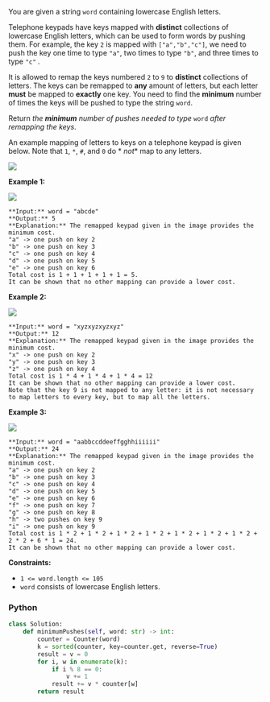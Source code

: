 You are given a string  `word`  containing lowercase English letters.

Telephone keypads have keys mapped with  **distinct**  collections of lowercase English letters, which can be used to
form words by pushing them. For example, the key  `2`  is mapped with  `["a","b","c"]`, we need to push the key one time
to type  `"a"`, two times to type  `"b"`, and three times to type  `"c"`  _._

It is allowed to remap the keys numbered  `2`  to  `9`  to  **distinct**  collections of letters. The keys can be
remapped to  **any**  amount of letters, but each letter  **must**  be mapped to  **exactly**  one key. You need to find
the  **minimum**  number of times the keys will be pushed to type the string  `word`.

Return  _the  **minimum**  number of pushes needed to type_ `word`  _after remapping the keys_.

An example mapping of letters to keys on a telephone keypad is given below. Note that  `1`,  `*`,  `#`, and  `0`  do  *
*not**  map to any letters.

![](https://assets.leetcode.com/uploads/2023/12/26/keypaddesc.png)

**Example 1:**

![](https://assets.leetcode.com/uploads/2023/12/26/keypadv1e1.png)

```
**Input:** word = "abcde"
**Output:** 5
**Explanation:** The remapped keypad given in the image provides the minimum cost.
"a" -> one push on key 2
"b" -> one push on key 3
"c" -> one push on key 4
"d" -> one push on key 5
"e" -> one push on key 6
Total cost is 1 + 1 + 1 + 1 + 1 = 5.
It can be shown that no other mapping can provide a lower cost.
```

**Example 2:**

![](https://assets.leetcode.com/uploads/2023/12/26/keypadv2e2.png)

```
**Input:** word = "xyzxyzxyzxyz"
**Output:** 12
**Explanation:** The remapped keypad given in the image provides the minimum cost.
"x" -> one push on key 2
"y" -> one push on key 3
"z" -> one push on key 4
Total cost is 1 * 4 + 1 * 4 + 1 * 4 = 12
It can be shown that no other mapping can provide a lower cost.
Note that the key 9 is not mapped to any letter: it is not necessary to map letters to every key, but to map all the letters.
```

**Example 3:**

![](https://assets.leetcode.com/uploads/2023/12/27/keypadv2.png)

```
**Input:** word = "aabbccddeeffgghhiiiiii"
**Output:** 24
**Explanation:** The remapped keypad given in the image provides the minimum cost.
"a" -> one push on key 2
"b" -> one push on key 3
"c" -> one push on key 4
"d" -> one push on key 5
"e" -> one push on key 6
"f" -> one push on key 7
"g" -> one push on key 8
"h" -> two pushes on key 9
"i" -> one push on key 9
Total cost is 1 * 2 + 1 * 2 + 1 * 2 + 1 * 2 + 1 * 2 + 1 * 2 + 1 * 2 + 2 * 2 + 6 * 1 = 24.
It can be shown that no other mapping can provide a lower cost.
```

**Constraints:**

- `1 <= word.length <= 105`
- `word`  consists of lowercase English letters.

### Python

```python
class Solution:
    def minimumPushes(self, word: str) -> int:
        counter = Counter(word)
        k = sorted(counter, key=counter.get, reverse=True)
        result = v = 0
        for i, w in enumerate(k):
            if i % 8 == 0:
                v += 1
            result += v * counter[w]
        return result
```